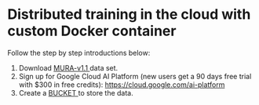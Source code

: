 # Distributed training in the cloud with custom Docker container

Follow the step by step introductions below: 

1. Download <a href="https://stanfordmlgroup.github.io/competitions/mura/"> MURA-v1.1 </a> data set.
2. Sign up for Google Cloud AI Platform (new users get a 90 days free trial with $300 in free credits): https://cloud.google.com/ai-platform
3. Create a <a href="https://support.google.com/cloud/answer/6250993?hl=en"> BUCKET </a> to store the data.
